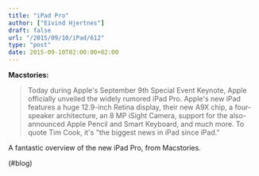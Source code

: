 ```yaml
---
title: "iPad Pro"
author: ["Eivind Hjertnes"]
draft: false
url: "/2015/09/10/iPad/612"
type: "post"
date: 2015-09-10T02:00:00+02:00
---
```


**Macstories:**

> Today during Apple's September 9th Special Event Keynote, Apple
> officially unveiled the widely rumored iPad Pro. Apple's new iPad
> features a huge 12.9-inch Retina display, their new A9X chip, a
> four-speaker architecture, an 8 MP iSight Camera, support for the
> also-announced Apple Pencil and Smart Keyboard, and much more. To
> quote Tim Cook, it's "the biggest news in iPad since iPad."

A fantastic overview of the new iPad Pro, from Macstories.

(#blog)
